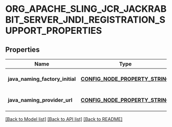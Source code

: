 # ORG_APACHE_SLING_JCR_JACKRABBIT_SERVER_JNDI_REGISTRATION_SUPPORT_PROPERTIES

## Properties
Name | Type | Description | Notes
------------ | ------------- | ------------- | -------------
**java_naming_factory_initial** | [**CONFIG_NODE_PROPERTY_STRING**](configNodePropertyString.md) |  | [optional] [default to null]
**java_naming_provider_url** | [**CONFIG_NODE_PROPERTY_STRING**](configNodePropertyString.md) |  | [optional] [default to null]

[[Back to Model list]](../README.md#documentation-for-models) [[Back to API list]](../README.md#documentation-for-api-endpoints) [[Back to README]](../README.md)


